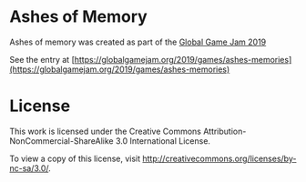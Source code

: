 # Ashes of Memory

Ashes of memory was created as part of the [Global Game Jam 2019](https://globalgamejam.org/2019)

See the entry at [https://globalgamejam.org/2019/games/ashes-memories](https://globalgamejam.org/2019/games/ashes-memories)


# License

This work is licensed under the Creative Commons Attribution-NonCommercial-ShareAlike 3.0 International License.

To view a copy of this license, visit http://creativecommons.org/licenses/by-nc-sa/3.0/.
